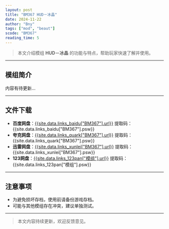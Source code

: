 ```yaml
---
layout: post
title: "BM367 HUD－冰晶"
date: 2024-11-22
author: "Bny"
tags: ["mod", "beaut"]
scode: "BM367"
reading_time: 5
---
```


> 本文介绍模组 **HUD－冰晶** 的功能与特点，帮助玩家快速了解并使用。

---

## 模组简介

内容有待更新...

---

## 文件下载
- **百度网盘**：[{{site.data.links_baidu["BM367"].url}}]({{site.data.links_baidu["BM367"].url}}) 提取码：{{site.data.links_baidu["BM367"].psw}}
- **夸克网盘**：[{{site.data.links_quark["BM367"].url}}]({{site.data.links_quark["BM367"].url}}) 提取码：{{site.data.links_quark["BM367"].psw}}
- **迅雷网盘**：[{{site.data.links_xunlei["BM367"].url}}]({{site.data.links_xunlei["BM367"].url}}) 提取码：{{site.data.links_xunlei["BM367"].psw}}
- **123网盘**：[{{site.data.links_123pan["模组"].url}}]({{site.data.links_123pan["模组"].url}}) 提取码：{{site.data.links_123pan["模组"].psw}}

---

## 注意事项
- 为避免损坏存档，使用前请备份游戏存档。
- 可能与其他模组存在冲突，建议单独测试。

---

> 本文内容持续更新，欢迎反馈意见。
